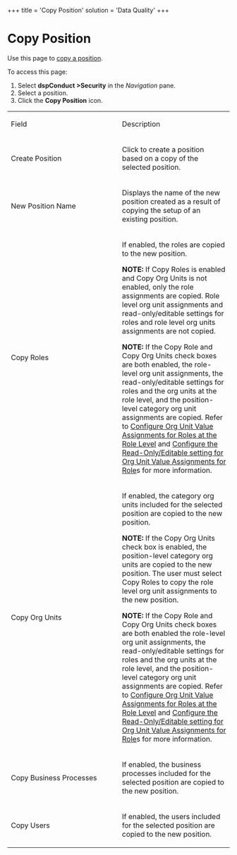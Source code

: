 +++
title = 'Copy Position'
solution = 'Data Quality'
+++

# Copy Position

<div class="use">

Use this page to [copy a position](../Use_Cases/Copy_a_Position.htm).

</div>

To access this page:

1.  Select <span style="font-weight: bold;">dspConduct
    \></span>**Security** in the *Navigation* pane.
2.  Select a position.
3.  Click the **Copy Position** icon.

<table>
<colgroup>
<col style="width: 50%" />
<col style="width: 50%" />
</colgroup>
<tbody>
<tr class="odd">
<td><p>Field</p></td>
<td><p>Description</p></td>
</tr>
<tr class="even">
<td><p>Create Position</p></td>
<td><p>Click to create a position based on a copy of the selected position.</p></td>
</tr>
<tr class="odd">
<td><p>New Position Name</p></td>
<td><p>Displays the name of the new position created as a result of copying the setup of an existing position.</p></td>
</tr>
<tr class="even">
<td><p>Copy Roles</p></td>
<td><p>If enabled, the roles are copied to the new position.</p>
<p><strong>NOTE:</strong> If Copy Roles is enabled and Copy Org Units is not enabled, only the role assignments are copied. Role level org unit assignments and read-only/editable settings for roles and role level org units assignments are not copied.</p>
<p><strong>NOTE:</strong> If the Copy Role and Copy Org Units check boxes are both enabled, the role-level org unit assignments, the read-only/editable settings for roles and the org units at the role level, and the position-level category org unit assignments are copied. Refer to <a href="../Use_Cases/Set_a_Roles_Org_Unit_Value_Assignments.htm#Configure_Org_Unit_Value_Assignments__at_the_Role_Level">Configure Org Unit Value Assignments for Roles at the Role Level</a> and <a href="../Use_Cases/Set_a_Roles_Org_Unit_Value_Assignments.htm#Configure_the_Read_Only_Editable_setting_for_Org_Unit_Value_Assignments_for_Roles">Configure the Read-Only/Editable setting for Org Unit Value Assignments for Role</a>s for more information.</p></td>
</tr>
<tr class="odd">
<td><p>Copy Org Units</p></td>
<td><p>If enabled, the category org units included for the selected position are copied to the new position.</p>
<p><strong>NOTE:</strong> If the Copy Org Units check box is enabled, the position-level category org units are copied to the new position. The user must select Copy Roles to copy the role level org unit assignments to the new position.</p>
<p><strong>NOTE:</strong> If the Copy Role and Copy Org Units check boxes are both enabled the role-level org unit assignments, the read-only/editable settings for roles and the org units at the role level, and the position-level category org unit assignments are copied. Refer to <a href="../Use_Cases/Set_a_Roles_Org_Unit_Value_Assignments.htm#Configure_Org_Unit_Value_Assignments__at_the_Role_Level">Configure Org Unit Value Assignments for Roles at the Role Level</a> and <a href="../Use_Cases/Set_a_Roles_Org_Unit_Value_Assignments.htm#Configure_the_Read_Only_Editable_setting_for_Org_Unit_Value_Assignments_for_Roles">Configure the Read-Only/Editable setting for Org Unit Value Assignments for Role</a>s for more information.</p></td>
</tr>
<tr class="even">
<td><p>Copy Business Processes</p></td>
<td><p>If enabled, the business processes included for the selected position are copied to the new position.</p></td>
</tr>
<tr class="odd">
<td><p>Copy Users</p></td>
<td><p>If enabled, the users included for the selected position are copied to the new position.</p></td>
</tr>
</tbody>
</table>
